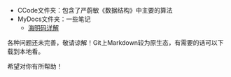 - CCode文件夹：包含了严蔚敏《数据结构》中主要的算法         
- MyDocs文件夹：一些笔记          
  - [海明码详解](https://github.com/qingjiu-lh-cat/projects.qingjiu/blob/main/MyDocs/%E6%B5%B7%E6%98%8E%E7%A0%81%E8%AF%A6%E8%A7%A3.md)

各种问题还未完善，敬请谅解！Git上Markdown较为原生态，有需要的话可以下载到本地看。

希望对你有所帮助！  